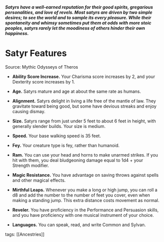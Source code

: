 _**Satyrs have a well-earned reputation for their good spirits, gregarious personalities, and love of revels. Most satyrs are driven by two simple desires; to see the world and to sample its every pleasure. While their spontaneity and whimsy sometimes put them at odds with more stoic peoples, satyrs rarely let the moodiness of others hinder their own happiness.**_

# Satyr Features

Source: Mythic Odysseys of Theros

-   **Ability Score Increase.** Your Charisma score increases by 2, and your Dexterity score increases by 1.

-   **Age.** Satyrs mature and age at about the same rate as humans.

-   **Alignment.** Satyrs delight in living a life free of the mantle of law. They gravitate toward being good, but some have devious streaks and enjoy causing dismay.

-   **Size.** Satyrs range from just under 5 feet to about 6 feet in height, with generally slender builds. Your size is medium.

-   **Speed.** Your base walking speed is 35 feet.

-   **Fey.** Your creature type is fey, rather than humanoid.

-   **Ram.** You can use your head and horns to make unarmed strikes. If you hit with them, you deal bludgeoning damage equal to 1d4 + your Strength modifier.

-   **Magic Resistance.** You have advantage on saving throws against spells and other magical effects.

-   **Mirthful Leaps.** Whenever you make a long or high jump, you can roll a d8 and add the number to the number of feet you cover, even when making a standing jump. This extra distance costs movement as normal.

-   **Reveler.** You have proficiency in the Performance and Persuasion skills, and you have proficiency with one musical instrument of your choice.

-   **Languages.** You can speak, read, and write Common and Sylvan.

tags: [[Ancestries]]